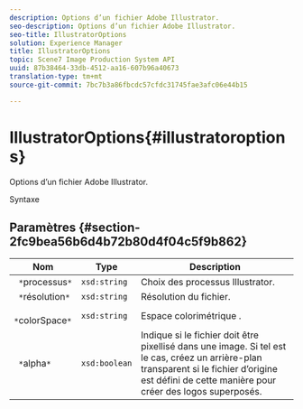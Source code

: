 ```yaml
---
description: Options d’un fichier Adobe Illustrator.
seo-description: Options d’un fichier Adobe Illustrator.
seo-title: IllustratorOptions
solution: Experience Manager
title: IllustratorOptions
topic: Scene7 Image Production System API
uuid: 87b38464-33db-4512-aa16-607b96a40673
translation-type: tm+mt
source-git-commit: 7bc7b3a86fbcdc57cfdc31745fae3afc06e44b15

---
```



# IllustratorOptions{#illustratoroptions}

Options d’un fichier Adobe Illustrator.

Syntaxe

## Paramètres {#section-2fc9bea56b6d4b72b80d4f04c5f9b862}

| Nom | Type | Description |
|---|---|---|
| ` *`processus`*` | `xsd:string` | Choix des processus Illustrator. |
| ` *`résolution`*` | `xsd:string` | Résolution du fichier. |
| ` *`colorSpace`*` | `xsd:string` | Espace colorimétrique . |
| ` *`alpha`*` | `xsd:boolean` | Indique si le fichier doit être pixellisé dans une image. Si tel est le cas, créez un arrière-plan transparent si le fichier d’origine est défini de cette manière pour créer des logos superposés. |

